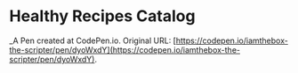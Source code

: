 # Healthy Recipes Catalog
 _A Pen created at CodePen.io. Original URL: [https://codepen.io/iamthebox-the-scripter/pen/dyoWxdY](https://codepen.io/iamthebox-the-scripter/pen/dyoWxdY).

 